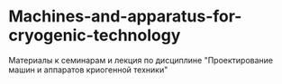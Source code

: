 # Machines-and-apparatus-for-cryogenic-technology
Материалы к семинарам и лекция по дисциплине "Проектирование машин и аппаратов криогенной техники"
